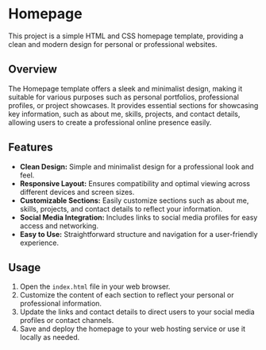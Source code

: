# Homepage

This project is a simple HTML and CSS homepage template, providing a clean and modern design for personal or professional websites.

## Overview

The Homepage template offers a sleek and minimalist design, making it suitable for various purposes such as personal portfolios, professional profiles, or project showcases. It provides essential sections for showcasing key information, such as about me, skills, projects, and contact details, allowing users to create a professional online presence easily.

## Features

- **Clean Design:** Simple and minimalist design for a professional look and feel.
- **Responsive Layout:** Ensures compatibility and optimal viewing across different devices and screen sizes.
- **Customizable Sections:** Easily customize sections such as about me, skills, projects, and contact details to reflect your information.
- **Social Media Integration:** Includes links to social media profiles for easy access and networking.
- **Easy to Use:** Straightforward structure and navigation for a user-friendly experience.

## Usage

1. Open the `index.html` file in your web browser.
2. Customize the content of each section to reflect your personal or professional information.
3. Update the links and contact details to direct users to your social media profiles or contact channels.
4. Save and deploy the homepage to your web hosting service or use it locally as needed.


